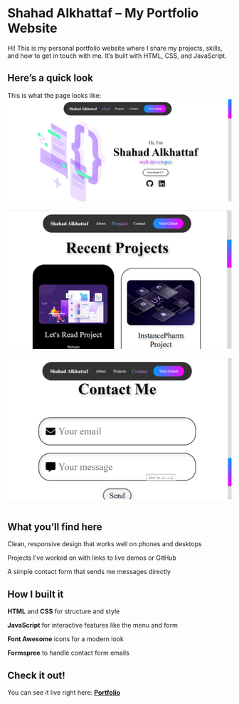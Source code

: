 # Shahad Alkhattaf – My Portfolio Website
Hi! This is my personal portfolio website where I share my projects, skills, and how to get in touch with me. It’s built with HTML, CSS, and JavaScript.

## Here’s a quick look
This is what the page looks like:
![about section](about_section) &nbsp;&nbsp;&nbsp;&nbsp;&nbsp;&nbsp;&nbsp;&nbsp;
![about section](projects_section) &nbsp;&nbsp;&nbsp;&nbsp;&nbsp;&nbsp;&nbsp;&nbsp;
![about section](contactMe_section) &nbsp;&nbsp;&nbsp;&nbsp;&nbsp;&nbsp;&nbsp;&nbsp;



## What you’ll find here
Clean, responsive design that works well on phones and desktops

Projects I’ve worked on with links to live demos or GitHub

A simple contact form that sends me messages directly

## How I built it
**HTML** and **CSS** for structure and style

**JavaScript** for interactive features like the menu and form

**Font Awesome** icons for a modern look

**Formspree** to handle contact form emails

## Check it out!
You can see it live right here: **[Portfolio](https://shahadalkhattaf.github.io/Portfolio/)**

